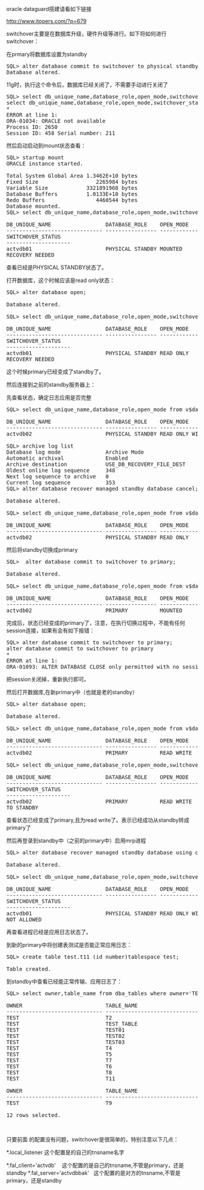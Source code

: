 <!--
author: beebol
date: 2014-05-06 17:09:24
title: oracle 11g switchover
tags: dataguard,switchover
category: Oracle
status: publish
summary: oracle dataguard搭建请看如下链接http://www.itopers.com/?p=679switchover主要是在数据库升级，硬件升级等进行。如下将如何进行switchover：在prmary将数据库设置为standbySQL&gt; alter databa
-->

oracle dataguard搭建请看如下链接

<a href="http://www.itopers.com/?p=679">http://www.itopers.com/?p=679</a>

switchover主要是在数据库升级，硬件升级等进行。如下将如何进行switchover：

在prmary将数据库设置为standby
<pre class="lang:default decode:true">SQL&gt; alter database commit to switchover to physical standby;
Database altered.</pre>
11g时，执行这个命令后，数据库已经关闭了，不需要手动进行关闭了
<pre class="lang:default decode:true">SQL&gt; select db_unique_name,database_role,open_mode,switchover_status from v$database;
select db_unique_name,database_role,open_mode,switchover_status from v$database
*
ERROR at line 1:
ORA-01034: ORACLE not available
Process ID: 2650
Session ID: 458 Serial number: 211</pre>
然后启动启动到mount状态查看：
<pre class="lang:default decode:true">SQL&gt; startup mount
ORACLE instance started.

Total System Global Area 1.3462E+10 bytes
Fixed Size                  2265984 bytes
Variable Size            3321891968 bytes
Database Buffers         1.0133E+10 bytes
Redo Buffers                4460544 bytes
Database mounted.
SQL&gt; select db_unique_name,database_role,open_mode,switchover_status from v$database;

DB_UNIQUE_NAME                 DATABASE_ROLE    OPEN_MODE
------------------------------ ---------------- --------------------
SWITCHOVER_STATUS
--------------------
actvdb01                       PHYSICAL STANDBY MOUNTED
RECOVERY NEEDED</pre>
查看已经是PHYSICAL STANDBY状态了。

打开数据库，这个时候应该是read only状态：
<pre class="lang:default decode:true">SQL&gt; alter database open;

Database altered.

SQL&gt; select db_unique_name,database_role,open_mode,switchover_status from v$database;

DB_UNIQUE_NAME                 DATABASE_ROLE    OPEN_MODE
------------------------------ ---------------- --------------------
SWITCHOVER_STATUS
--------------------
actvdb01                       PHYSICAL STANDBY READ ONLY
RECOVERY NEEDED</pre>
这个时候primary已经变成了standby了。

然后连接到之前的standby服务器上：

先查看状态，确定日志应用是否完整
<pre class="lang:default decode:true">SQL&gt; select db_unique_name,database_role,open_mode from v$database;

DB_UNIQUE_NAME                 DATABASE_ROLE    OPEN_MODE
------------------------------ ---------------- --------------------
actvdb02                       PHYSICAL STANDBY READ ONLY WITH APPLY

SQL&gt; archive log list
Database log mode              Archive Mode
Automatic archival             Enabled
Archive destination            USE_DB_RECOVERY_FILE_DEST
Oldest online log sequence     348
Next log sequence to archive   0
Current log sequence           353
SQL&gt; alter database recover managed standby database cancel;

Database altered.

SQL&gt; select db_unique_name,database_role,open_mode from v$database;

DB_UNIQUE_NAME                 DATABASE_ROLE    OPEN_MODE
------------------------------ ---------------- --------------------
actvdb02                       PHYSICAL STANDBY READ ONLY</pre>
然后将standby切换成primary
<pre class="lang:default decode:true">SQL&gt;  alter database commit to switchover to primary;

Database altered.

SQL&gt; select db_unique_name,database_role,open_mode from v$database;

DB_UNIQUE_NAME                 DATABASE_ROLE    OPEN_MODE
------------------------------ ---------------- --------------------
actvdb02                       PRIMARY          MOUNTED</pre>
完成后，状态已经变成的primary了，注意，在执行切换过程中，不能有任何session连接，如果有会有如下报错：
<pre class="lang:default decode:true">SQL&gt; alter database commit to switchover to primary;
alter database commit to switchover to primary
*
ERROR at line 1:
ORA-01093: ALTER DATABASE CLOSE only permitted with no sessions connected</pre>
把session关闭掉，重新执行即可。

然后打开数据库,在新primary中（也就是老的standby）
<pre class="lang:default decode:true">SQL&gt; alter database open;

Database altered.

SQL&gt; select db_unique_name,database_role,open_mode from v$database;

DB_UNIQUE_NAME                 DATABASE_ROLE    OPEN_MODE
------------------------------ ---------------- --------------------
actvdb02                       PRIMARY          READ WRITE

SQL&gt; select db_unique_name,database_role,open_mode,switchover_status from v$database;

DB_UNIQUE_NAME                 DATABASE_ROLE    OPEN_MODE
------------------------------ ---------------- --------------------
SWITCHOVER_STATUS
--------------------
actvdb02                       PRIMARY          READ WRITE
TO STANDBY</pre>
查看状态已经变成了primary,且为read write了。表示已经成功从standby转成primary了

然后再登录到standby中（之前的primary中）启用mrp进程
<pre class="lang:default decode:true ">SQL&gt; alter database recover managed standby database using current logfile disconnect from session;

Database altered.

SQL&gt; select db_unique_name,database_role,open_mode,switchover_status from v$database;

DB_UNIQUE_NAME                 DATABASE_ROLE    OPEN_MODE
------------------------------ ---------------- --------------------
SWITCHOVER_STATUS
--------------------
actvdb01                       PHYSICAL STANDBY READ ONLY WITH APPLY
NOT ALLOWED</pre>
再查看进程已经是应用日志状态了。

到新的primary中将创建表测试是否能正常应用日志：
<pre class="lang:default decode:true ">SQL&gt; create table test.t11 (id number)tablespace test;

Table created.</pre>
到standby中查看已经能正常传输、应用日志了：
<pre class="lang:default decode:true ">SQL&gt; select owner,table_name from dba_tables where owner='TEST';

OWNER                          TABLE_NAME
------------------------------ ------------------------------
TEST                           T2
TEST                           TEST_TABLE
TEST                           TEST01
TEST                           TEST02
TEST                           TEST03
TEST                           T4
TEST                           T5
TEST                           T7
TEST                           T6
TEST                           T8
TEST                           T11

OWNER                          TABLE_NAME
------------------------------ ------------------------------
TEST                           T9

12 rows selected.</pre>
&nbsp;

只要前面 的配置没有问题，switchover是很简单的，特别注意以下几点：

*.local_listener 这个配置是的自己的tnsname名字

*.fal_client='actvdb'    这个配置的是自己的tnsname,不管是primary，还是standby
*.fal_server='actvdbbak'   这个配置的是对方的tnsname,不管是primary，还是standby

&nbsp;